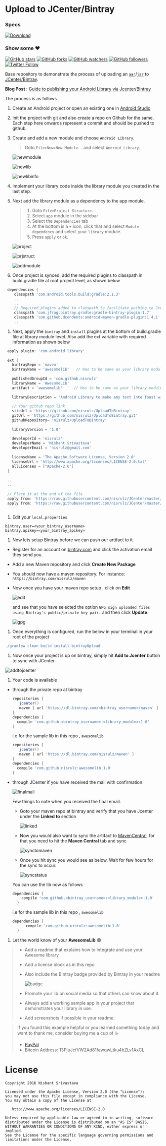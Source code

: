 # Upload to JCenter/Bintray

### Specs
[ ![Download](https://api.bintray.com/packages/nisrulz/maven/awesomelib/images/download.svg) ](https://bintray.com/nisrulz/maven/awesomelib/_latestVersion)

### Show some :heart:
[![GitHub stars](https://img.shields.io/github/stars/nisrulz/UploadToBintray.svg?style=social&label=Star)](https://github.com/nisrulz/UploadToBintray) [![GitHub forks](https://img.shields.io/github/forks/nisrulz/UploadToBintray.svg?style=social&label=Fork)](https://github.com/nisrulz/UploadToBintray/fork) [![GitHub watchers](https://img.shields.io/github/watchers/nisrulz/UploadToBintray.svg?style=social&label=Watch)](https://github.com/nisrulz/UploadToBintray) [![GitHub followers](https://img.shields.io/github/followers/nisrulz.svg?style=social&label=Follow)](https://github.com/nisrulz/UploadToBintray)  
[![Twitter Follow](https://img.shields.io/twitter/follow/nisrulz.svg?style=social)](https://twitter.com/nisrulz) 

Base repository to demonstrate the process of uploading an [`aar`](https://sites.google.com/a/android.com/tools/tech-docs/new-build-system/aar-format)/[`jar`](https://en.wikipedia.org/wiki/JAR_(file_format)) to [JCenter/Bintray](https://bintray.com/).

**Blog Post :** [Guide to publishing your Android Library via Jcenter/Bintray](http://crushingcode.co/publish-your-android-library-via-jcenter/) 

The process is as follows

1. Create an Android project or open an existing one in [Android Studio](https://en.wikipedia.org/wiki/Android_Studio)

1. Init the project with git and also create a repo on Github for the same. Each step here onwards represent a commit and should be pushed to github.

1. Create and add a new module and choose `Android Library`.
   > Goto `File>New>New Module..` and select `Android Library`.
   
   ![newmodule](https://github.com/nisrulz/UploadToBintray/raw/master/img/newmodule.jpeg)
   
   ![newlib](https://github.com/nisrulz/UploadToBintray/raw/master/img/newlib.jpeg)
   
   ![newlibinfo](https://github.com/nisrulz/UploadToBintray/raw/master/img/newlibinfo.jpeg)

1. Implement your library code inside the library module you created in the last step.

1. Next add the library module as a dependency to the app module.
   > 1. Goto `File>Project Structure..`
   > 1. Select `app` module in the sidebar
   > 1. Select the `Dependencies` tab
   > 1. At the bottom is a `+` icon, click that and select `Module dependency` and select your `library` module.
   > 1. Press `apply` or `ok`.
   
   ![project](https://github.com/nisrulz/UploadToBintray/raw/master/img/project.jpeg)
   
   ![prjstruct](https://github.com/nisrulz/UploadToBintray/raw/master/img/prjstruct.jpeg)
   
   ![addmodule](https://github.com/nisrulz/UploadToBintray/raw/master/img/addmodule.jpeg)
   
1. Once project is synced, add the required plugins to classpath in build.gradle file at root project level, as shown below
  ```gradle
   dependencies {
      classpath 'com.android.tools.build:gradle:2.1.3'
      ..
      ..
      // Required plugins added to classpath to facilitate pushing to Jcenter/Bintray
      classpath 'com.jfrog.bintray.gradle:gradle-bintray-plugin:1.7'
      classpath 'com.github.dcendents:android-maven-gradle-plugin:1.4.1'
      ..
  ```
  
1. Next, apply the `bintray` and `install` plugins at the bottom of build.gradle file at library module level. Also add the ext variable with required information as shown below
  ```gradle
   apply plugin: 'com.android.library'
   
   ext {
     bintrayRepo = 'maven'
     bintrayName = 'awesomelib'   // Has to be same as your library module name
   
     publishedGroupId = 'com.github.nisrulz'
     libraryName = 'AwesomeLib'
     artifact = 'awesomelib'     // Has to be same as your library module name
   
     libraryDescription = 'Android Library to make any text into Toast with Awesome prepended to the text'
   
     // Your github repo link
     siteUrl = 'https://github.com/nisrulz/UploadToBintray'
     gitUrl = 'https://github.com/nisrulz/UploadToBintray.git'
     githubRepository= 'nisrulz/UploadToBintray'
   
     libraryVersion = '1.0'
   
     developerId = 'nisrulz'
     developerName = 'Nishant Srivastava'
     developerEmail = 'nisrulz@gmail.com'
   
     licenseName = 'The Apache Software License, Version 2.0'
     licenseUrl = 'http://www.apache.org/licenses/LICENSE-2.0.txt'
     allLicenses = ["Apache-2.0"]
   }
   
   ..
   ..
   
   // Place it at the end of the file
   apply from: 'https://raw.githubusercontent.com/nisrulz/JCenter/master/installv1.gradle'
   apply from: 'https://raw.githubusercontent.com/nisrulz/JCenter/master/bintrayv1.gradle'
   
  ```  

1. Edit your `local.properties`
  ```
  bintray.user=<your_bintray_username>
  bintray.apikey=<your_bintray_apikey>
  ```
  
1. Now lets setup Bintray before we can push our artifact to it.
  + Register for an account on [bintray.com](https://bintray.com/) and click the activation email they send you.
  + Add a new Maven repository and click **Create New Package**
  + You should now have a maven repository. For instance:
    `https://bintray.com/nisrulz/maven`
  + Now once you have your maven repo setup , click on **Edit**
  
    ![edit](https://github.com/nisrulz/UploadToBintray/raw/master/img/edit.jpeg)
    
    and see that you have selected the option `GPG sign uploaded files using Bintray's public/private key pair.` and then click **Update**.
    
    ![gpg](https://github.com/nisrulz/UploadToBintray/raw/master/img/gpg.jpeg)
    
  
1. Once everything is configured, run the below in your terminal in your root of the project
  ```gradle
  ./gradlew clean build install bintrayUpload
  ```

1. Now once your project is up on bintray, simply hit **Add to Jcenter** button to sync with JCenter.

  ![addtojcenter](https://github.com/nisrulz/UploadToBintray/raw/master/img/addtojcenter.jpeg)

1. Your code is available 
  + through the private repo at bintray
    ```gradle
    repositories { 
       jcenter()
       maven { url 'https://dl.bintray.com/<bintray_username>/maven' }
    }
    dependencies {
      compile 'com.github.<bintray_username>:<library_module>:1.0'
    }
    ```
    
    i.e for the sample lib in this repo , `awesomelib`
    ```gradle
    repositories { 
       jcenter()
       maven { url 'https://dl.bintray.com/nisrulz/maven' }
    }
    dependencies {
      compile 'com.github.nisrulz:awesomelib:1.0'
    }
    ```
    
  + through JCenter if you have received the mail with confirmation

      ![finalmail](https://github.com/nisrulz/UploadToBintray/raw/master/img/finalmail.jpeg)

    Few things to note when you received the final email.
      + Goto your maven repo at bintray and verify that you have Jcenter under the **Linked to** section

        ![linked](https://github.com/nisrulz/UploadToBintray/raw/master/img/linked.jpeg)

      + Now you would also want to sync the artifact to [MavenCentral](https://search.maven.org/), for that you need to hit the **Maven Central** tab and sync

        ![synctomaven](https://github.com/nisrulz/UploadToBintray/raw/master/img/synctomaven.jpeg)

      + Once you hit sync you would see as below. Wait for few hours for the sync to occur.

        ![syncstatus](https://github.com/nisrulz/UploadToBintray/raw/master/img/syncstatus.jpeg)
    
    You can use the lib now as follows
    
    ```gradle
    dependencies {
        compile 'com.github.<bintray_username>:<library_module>:1.0'
      }
    ```
    i.e for the sample lib in this repo , `awesomelib`
    ```gradle
    dependencies {
          compile 'com.github.nisrulz:awesomelib:1.0'
      }
    ```

1. Let the world know of your **AwesomeLib** :smile:
  > + Add a readme that explains how to integrate and use your Awesome library
  > + Add a license block as in this repo
  > + Also include the Bintray badge provided by Bintray in your readme
  >
  >   ![badge](https://github.com/nisrulz/UploadToBintray/raw/master/img/badge.jpeg)
  > + Promote your lib on social media so that others can know about it.
  > + Always add a working sample app in your project that demonstrates your library in use.
  > + Add screenshots if possible in your readme.


> If you found this example helpful or you learned something today and want to thank me, consider buying me a cup of :coffee:
>  + [PayPal](https://www.paypal.me/nisrulz/5usd)
>  + Bitcoin Address: 13PjuJcfVW2Ad81fawqwLtku4bZLv1AxCL

License
=======

    Copyright 2016 Nishant Srivastava

    Licensed under the Apache License, Version 2.0 (the "License");
    you may not use this file except in compliance with the License.
    You may obtain a copy of the License at

       http://www.apache.org/licenses/LICENSE-2.0

    Unless required by applicable law or agreed to in writing, software
    distributed under the License is distributed on an "AS IS" BASIS,
    WITHOUT WARRANTIES OR CONDITIONS OF ANY KIND, either express or implied.
    See the License for the specific language governing permissions and
    limitations under the License.
